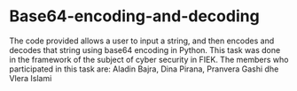 # Base64-encoding-and-decoding
The code provided allows a user to input a string, and then encodes and decodes that string using base64 encoding in Python.
This task was done in the framework of the subject of cyber security in FIEK.
The members who participated in this task are: Aladin Bajra, Dina Pirana, Pranvera Gashi dhe Vlera Islami
